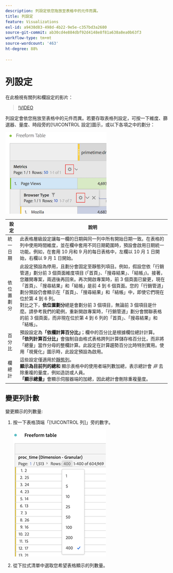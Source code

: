 ```yaml
---
description: 列設定依您拖放至表格中的元件而異。
title: 列設定
feature: Visualizations
exl-id: a9438d83-498d-4b22-9e5e-c357bd3a2680
source-git-commit: ab30cd4e884dbf92d4148e8f81a638a8ea0b63f3
workflow-type: tm+mt
source-wordcount: '463'
ht-degree: 88%

---
```


# 列設定

在此檢視有關列和欄設定的影片：

>[!VIDEO](https://video.tv.adobe.com/v/40382/?quality=12)

列設定會依您拖放至表格中的元件而異。若要存取表格列設定，可按一下維度、篩選器、量度、時段旁的[!UICONTROL 設定]圖示，或以下各項之中的劃分：

![反白標示量度「設定」圖示的自由格式表格](assets/row-settings.png)

| 設定 | 說明 |
| --- | --- |
| 統一日期 | 此表格層級設定讓每一欄的日期與同一列中所有開始日期一致。在表格的列中使用時間維度，並在欄中套用不同日期範圍時，預設會啟用日期統一功能。例如，在套用 10 月和 9 月的每日表格中，左欄以 10 月 1 日開始，右欄以 9 月 1 日開始。 |
| 依位置劃分 | 此設定預設為停用，且劃分會固定至靜態列項目。例如，假設您依「行銷管道」劃分前 3 個頁面維度項目 (「首頁」、「搜尋結果」、「結帳」)。接著，您離開專案，兩週後再回來。再次開啟專案時，前 3 個頁面已變更，現在「首頁」、「搜尋結果」和「結帳」是前 4 到 6 個頁面。您的「行銷管道」劃分預設仍會顯示在「首頁」、「搜尋結果」和「結帳」中，即使它們現在位於第 4 到 6 列。<br> 對比之下，**依位置劃分**&#x200B;總是會劃分前 3 個項目，無論前 3 個項目是什麼。請參考我們的範例，重新開啟專案時，「行銷管道」劃分會關聯表格的前 3 個頁面，而非現在位於第 4 到 6 列的「首頁」、「搜尋結果」和「結帳」。 |
| 百分比 | 預設設定為&#x200B;**「依欄計算百分比」**；欄中的百分比是根據欄位總計計算。<br>**「依列計算百分比」**&#x200B;會強制自由格式表格跨列計算儲存格百分比，而非將「總量」當作分母的整欄計算。此設定在計算趨勢百分比時特別實用。使用「視覺化」圖示時，此設定預設為啟用。 |
| 欄總計 | 這些設定僅適用於[靜態列](/help/analysis-workspace/visualizations/freeform-table/column-row-settings/manual-vs-dynamic-rows.md)。<br> **顯示為目前列的總和** 顯示表格中的使用者端列數加總，表示總計會 *非* 去除重複的量度，例如造訪或人員。 <br> **「顯示總量」**&#x200B;會顯示伺服器端的加總，因此總計會刪除重複量度。 |

## 變更列計數

變更顯示的列數量:

1. 按一下表格頂端「[!UICONTROL 列]」旁的數字。

   ![自由表格，顯示下拉式清單中的顯示列數。 已選取400列。](assets/row-number.png)

1. 從下拉式清單中選取您希望表格顯示的列數量。